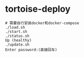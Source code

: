 # tortoise-deploy
```
# 需要自行安装docker和docker-compose
./load.sh
./start.sh
./status.sh
Up (healthy)
./update.sh
Enter password:(直接回车)
```